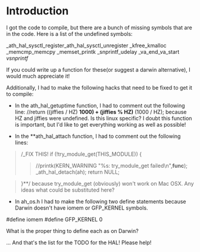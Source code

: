 # Introduction #

I got the code to compile, but there are a bunch of missing symbols that are in the code. Here is a list of the undefined symbols:

_ath\_hal\_sysctl\_register_ath\_hal\_sysctl\_unregister
_kfree_kmalloc
_memcmp_memcpy
_memset_printk
_snprintf_udelay
_va\_end_va\_start
_vsnprintf_

If you could write up a function for these(or suggest a darwin alternative), I would much appreciate it!

Additionally, I had to make the following hacks that need to be fixed to get it to compile:

- In the ath\_hal\_getuptime function, I had to comment out the following line:
//return ((jiffies / HZ) **1000) + (jiffies % HZ)** (1000 / HZ);
because HZ and jiffies were undefined. Is this linux specific? I doubt this function is important, but I'd like to get everything working as well as possible!

- In the **ath\_hal\_attach function, I had to comment out the following lines:
> /_FIX THIS!
> if (!try\_module\_get(THIS\_MODULE)) {
> > //printk(KERN\_WARNING "%s: try\_module\_get failed\n",__func__);
> >_ath\_hal\_detach(ah);
> > return NULL;

> }**/
because try\_module\_get (obviously) won't work on Mac OSX. Any ideas what could be substituted here?

- In ah\_os.h I had to make the following two define statements because Darwin doesn't have iomem or GFP\_KERNEL symbols.

#define iomem
#define GFP\_KERNEL 0

What is the proper thing to define each as on Darwin?

... And that's the list for the TODO for the HAL! Please help!